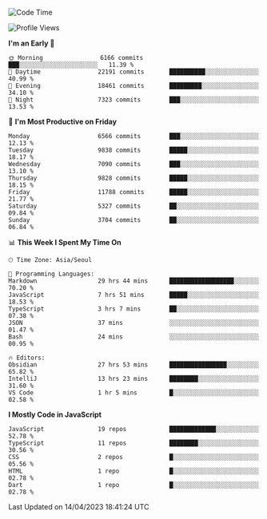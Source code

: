 <!--START_SECTION:waka-->
![Code Time](http://img.shields.io/badge/Code%20Time-4%2C736%20hrs%2010%20mins-blue)

![Profile Views](http://img.shields.io/badge/Profile%20Views-0-blue)

**I'm an Early 🐤** 

```text
🌞 Morning                6166 commits        ███░░░░░░░░░░░░░░░░░░░░░░   11.39 % 
🌆 Daytime                22191 commits       ██████████░░░░░░░░░░░░░░░   40.99 % 
🌃 Evening                18461 commits       █████████░░░░░░░░░░░░░░░░   34.10 % 
🌙 Night                  7323 commits        ███░░░░░░░░░░░░░░░░░░░░░░   13.53 % 
```
📅 **I'm Most Productive on Friday** 

```text
Monday                   6566 commits        ███░░░░░░░░░░░░░░░░░░░░░░   12.13 % 
Tuesday                  9838 commits        █████░░░░░░░░░░░░░░░░░░░░   18.17 % 
Wednesday                7090 commits        ███░░░░░░░░░░░░░░░░░░░░░░   13.10 % 
Thursday                 9828 commits        █████░░░░░░░░░░░░░░░░░░░░   18.15 % 
Friday                   11788 commits       █████░░░░░░░░░░░░░░░░░░░░   21.77 % 
Saturday                 5327 commits        ██░░░░░░░░░░░░░░░░░░░░░░░   09.84 % 
Sunday                   3704 commits        ██░░░░░░░░░░░░░░░░░░░░░░░   06.84 % 
```


📊 **This Week I Spent My Time On** 

```text
🕑︎ Time Zone: Asia/Seoul

💬 Programming Languages: 
Markdown                 29 hrs 44 mins      ██████████████████░░░░░░░   70.20 % 
JavaScript               7 hrs 51 mins       █████░░░░░░░░░░░░░░░░░░░░   18.53 % 
TypeScript               3 hrs 7 mins        ██░░░░░░░░░░░░░░░░░░░░░░░   07.38 % 
JSON                     37 mins             ░░░░░░░░░░░░░░░░░░░░░░░░░   01.47 % 
Bash                     24 mins             ░░░░░░░░░░░░░░░░░░░░░░░░░   00.95 % 

🔥 Editors: 
Obsidian                 27 hrs 53 mins      ████████████████░░░░░░░░░   65.82 % 
IntelliJ                 13 hrs 23 mins      ████████░░░░░░░░░░░░░░░░░   31.60 % 
VS Code                  1 hr 5 mins         █░░░░░░░░░░░░░░░░░░░░░░░░   02.58 % 
```

**I Mostly Code in JavaScript** 

```text
JavaScript               19 repos            █████████████░░░░░░░░░░░░   52.78 % 
TypeScript               11 repos            ████████░░░░░░░░░░░░░░░░░   30.56 % 
CSS                      2 repos             █░░░░░░░░░░░░░░░░░░░░░░░░   05.56 % 
HTML                     1 repo              █░░░░░░░░░░░░░░░░░░░░░░░░   02.78 % 
Dart                     1 repo              █░░░░░░░░░░░░░░░░░░░░░░░░   02.78 % 
```




 Last Updated on 14/04/2023 18:41:24 UTC
<!--END_SECTION:waka-->
